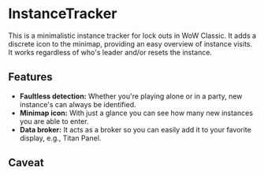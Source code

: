 # InstanceTracker

This is a minimalistic instance tracker for lock outs in WoW Classic. It adds
a discrete icon to the minimap, providing an easy overview of instance
visits. It works regardless of who's leader and/or resets the instance.

## Features

- **Faultless detection:** Whether you're playing alone or in a party, new instance's can always be identified.
- **Minimap icon:** With just a glance you can see how many new instances you are able to enter.
- **Data broker:** It acts as a broker so you can easily add it to your favorite display, e.g., Titan Panel.

## Caveat